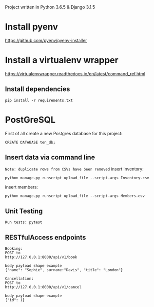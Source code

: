 Project written in Python 3.6.5 & Django 3.1.5 

# Install pyenv
https://github.com/pyenv/pyenv-installer

# Install a virtualenv wrapper
https://virtualenvwrapper.readthedocs.io/en/latest/command_ref.html

## Install dependencies
```
pip install -r requirements.txt
```

# PostGreSQL
First of all create a new Postgres database for this project: 

``` 
CREATE DATABASE ten_db;
```

## Insert data via command line 

`Note: duplicate rows from CSVs have been removed`
insert inventory:
```
python manage.py runscript upload_file --script-args Inventory.csv
```

insert members:
```
python manage.py runscript upload_file --script-args Members.csv
```

## Unit Testing
```
Run tests: pytest
````

## RESTfulAccess endpoints

```
Booking:
POST to
http://127.0.0.1:8000/api/v1/book 

body payload shape example
{"name": "Sophie", surname:"Davis", "title": "London"}

Cancellation:
POST to
http://127.0.0.1:8000/api/v1/cancel 

body payload shape example
{"id": 1}

```
